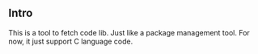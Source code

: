 ## Intro

This is a tool to fetch code lib. Just like a package management tool. 
For now, it just support C language code. 



